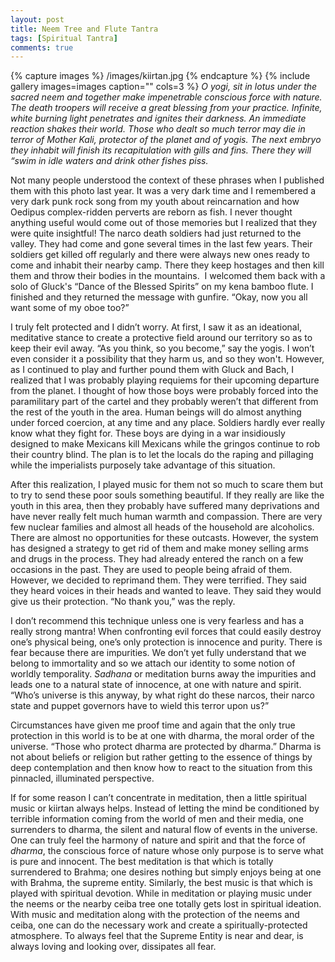 ```yaml
---
layout: post
title: Neem Tree and Flute Tantra
tags: [Spiritual Tantra]
comments: true
---
```


{% capture images %}
	/images/kiirtan.jpg
{% endcapture %}
{% include gallery images=images caption="" cols=3 %}
<em>O yogi, sit in lotus under the sacred neem and together make impenetrable conscious force with nature. The death troopers will receive a great blessing from your practice. Infinite, white burning light penetrates and ignites their darkness. An immediate reaction shakes their world. Those who dealt so much terror may die in terror of Mother Kali, protector of the planet and of yogis. The next embryo they inhabit will finish its recapitulation with gills and fins. There they will “swim in idle waters and drink other fishes piss.</em>

Not many people understood the context of these phrases when I published them with this photo last year. It was a very dark time and I remembered a very dark punk rock song from my youth about reincarnation and how Oedipus complex-ridden perverts are reborn as fish. I never thought anything useful would come out of those memories but I realized that they were quite insightful! The narco death soldiers had just returned to the valley. They had come and gone several times in the last few years. Their soldiers get killed off regularly and there were always new ones ready to come and inhabit their nearby camp. There they keep hostages and then kill them and throw their bodies in the mountains.  I welcomed them back with a solo of Gluck's “Dance of the Blessed Spirits” on my kena bamboo flute. I finished and they returned the message with gunfire. “Okay, now you all want some of my oboe too?”

I truly felt protected and I didn’t worry. At first, I saw it as an ideational, meditative stance to create a protective field around our territory so as to keep their evil away. “As you think, so you become,” say the yogis. I won’t even consider it a possibility that they harm us, and so they won't. However, as I continued to play and further pound them with Gluck and Bach, I realized that I was probably playing requiems for their upcoming departure from the planet. I thought of how those boys were probably forced into the paramilitary part of the cartel and they probably weren’t that different from the rest of the youth in the area. Human beings will do almost anything under forced coercion, at any time and any place. Soldiers hardly ever really know what they fight for. These boys are dying in a war insidiously designed to make Mexicans kill Mexicans while the gringos continue to rob their country blind. The plan is to let the locals do the raping and pillaging while the imperialists purposely take advantage of this situation.

After this realization, I played music for them not so much to scare them but to try to send these poor souls something beautiful. If they really are like the youth in this area, then they probably have suffered many deprivations and have never really felt much human warmth and compassion. There are very few nuclear families and almost all heads of the household are alcoholics. There are almost no opportunities for these outcasts. However, the system has designed a strategy to get rid of them and make money selling arms and drugs in the process.
They had already entered the ranch on a few occasions in the past. They are used to people being afraid of them. However, we decided to reprimand them. They were terrified. They said they heard voices in their heads and wanted to leave. They said they would give us their protection. “No thank you,” was the reply.

I don’t recommend this technique unless one is very fearless and has a really strong mantra! When confronting evil forces that could easily destroy one’s physical being, one’s only protection is innocence and purity. There is fear because there are impurities. We don’t yet fully understand that we belong to immortality and so we attach our identity to some notion of worldly temporality. <em>Sadhana</em> or meditation burns away the impurities and leads one to a natural state of innocence, at one with nature and spirit. “Who’s universe is this anyway, by what right do these narcos, their narco state and puppet governors have to wield this terror upon us?”

Circumstances have given me proof time and again that the only true protection in this world is to be at one with dharma, the moral order of the universe. “Those who protect dharma are protected by dharma.” Dharma is not about beliefs or religion but rather getting to the essence of things by deep contemplation and then know how to react to the situation from this pinnacled, illuminated perspective.

If for some reason I can’t concentrate in meditation, then a little spiritual music or kiirtan always helps. Instead of letting the mind be conditioned by terrible information coming from the world of men and their media, one surrenders to dharma, the silent and natural flow of events in the universe. One can truly feel the harmony of nature and spirit and that the force of <em>dharma</em>, the conscious force of nature whose only purpose is to serve what is pure and innocent. The best meditation is that which is totally surrendered to Brahma; one desires nothing but simply enjoys being at one with Brahma, the supreme entity. Similarly, the best music is that which is played with spiritual devotion. While in meditation or playing music under the neems or the nearby ceiba tree one totally gets lost in spiritual ideation. With music and meditation along with the protection of the neems and ceiba, one can do the necessary work and create a spiritually-protected atmosphere. To always feel that the Supreme Entity is near and dear, is always loving and looking over, dissipates all fear.


